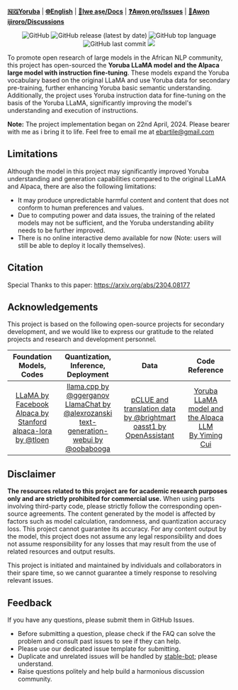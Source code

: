 [**🇳🇬Yoruba**](./README_YO_NG.md) | [**🌐English**](./README.md) | [**📖Iwe aṣẹ/Docs**](https://github.com/ebartile/Yoruba-LLaMA-Alpaca/wiki) | [**❓Awọn ọrọ/Issues**](https://github.com/ebartile/Yoruba-LLaMA-Alpaca/issues) | [**💬Awọn ijiroro/Discussions**](https://github.com/ebartile/Yoruba-LLaMA-Alpaca/discussions)

<p align="center">
    <img alt="GitHub" src="https://img.shields.io/github/license/ebartile/Yoruba-LLaMA-Alpaca.svg?color=blue&style=flat-square">
    <img alt="GitHub release (latest by date)" src="https://img.shields.io/github/v/release/ebartile/Yoruba-LLaMA-Alpaca">
    <img alt="GitHub top language" src="https://img.shields.io/github/languages/top/ebartile/Yoruba-LLaMA-Alpaca">
    <img alt="GitHub last commit" src="https://img.shields.io/github/last-commit/ebartile/Yoruba-LLaMA-Alpaca">
    <a href="https://app.codacy.com/gh/ebartile/Yoruba-LLaMA-Alpaca/dashboard?utm_source=gh&utm_medium=referral&utm_content=&utm_campaign=Badge_grade"><img src="https://app.codacy.com/project/badge/Grade/5c0c3e40251b4b4d9ce59250bcb8c8aa"/></a>
</p>

To promote open research of large models in the African NLP community, this project has open-sourced the **Yoruba LLaMA model and the Alpaca large model with instruction fine-tuning**. These models expand the Yoruba vocabulary based on the original LLaMA and use Yoruba data for secondary pre-training, further enhancing Yoruba basic semantic understanding. Additionally, the project uses Yoruba instruction data for fine-tuning on the basis of the Yoruba LLaMA, significantly improving the model's understanding and execution of instructions.

**Note:** The project implementation began on 22nd April, 2024. Please bearer with me as i bring it to life. Feel free to email me at ebartile@gmail.com

## Limitations

Although the model in this project may significantly improved Yoruba understanding and generation capabilities compared to the original LLaMA and Alpaca, there are also the following limitations:

- It may produce unpredictable harmful content and content that does not conform to human preferences and values.
- Due to computing power and data issues, the training of the related models may not be sufficient, and the Yoruba understanding ability needs to be further improved.
- There is no online interactive demo available for now (Note: users will still be able to deploy it locally themselves).


## Citation

Special Thanks to this paper: https://arxiv.org/abs/2304.08177


## Acknowledgements

This project is based on the following open-source projects for secondary development, and we would like to express our gratitude to the related projects and research and development personnel.

|                   Foundation Models, Codes                   |             Quantization, Inference, Deployment              |                             Data                             |                             Code Reference                             |
| :----------------------------------------------------------: | :----------------------------------------------------------: | :----------------------------------------------------------: | :----------------------------------------------------------: |
| [LLaMA by Facebook](https://github.com/facebookresearch/llama)<br/>[Alpaca by Stanford](https://github.com/tatsu-lab/stanford_alpaca)<br/>[alpaca-lora by @tloen](https://github.com/tloen/alpaca-lora) | [llama.cpp by @ggerganov](https://github.com/ggerganov/llama.cpp)<br/>[LlamaChat by @alexrozanski](https://github.com/alexrozanski/LlamaChat)<br/>[text-generation-webui by @oobabooga](https://github.com/oobabooga/text-generation-webui) | [pCLUE and translation data by @brightmart](https://github.com/brightmart/nlp_Yoruba_corpus)<br/>[oasst1 by OpenAssistant](https://huggingface.co/datasets/OpenAssistant/oasst1) | [Yoruba LLaMA model and the Alpaca LLM](https://github.com/ymcui/Yoruba-LLaMA-Alpaca/)<br/>[By Yiming Cui](https://github.com/ymcui) |


## Disclaimer

**The resources related to this project are for academic research purposes only and are strictly prohibited for commercial use.** When using parts involving third-party code, please strictly follow the corresponding open-source agreements. The content generated by the model is affected by factors such as model calculation, randomness, and quantization accuracy loss. This project cannot guarantee its accuracy. For any content output by the model, this project does not assume any legal responsibility and does not assume responsibility for any losses that may result from the use of related resources and output results.

This project is initiated and maintained by individuals and collaborators in their spare time, so we cannot guarantee a timely response to resolving relevant issues.

## Feedback

If you have any questions, please submit them in GitHub Issues.

- Before submitting a question, please check if the FAQ can solve the problem and consult past issues to see if they can help.
- Please use our dedicated issue template for submitting.
- Duplicate and unrelated issues will be handled by [stable-bot](https://github.com/marketplace/stale); please understand.
- Raise questions politely and help build a harmonious discussion community.
